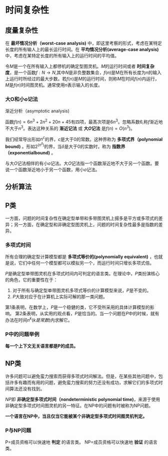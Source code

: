 # 时间复杂性

## 度量复杂性

在 **最坏情况分析（worst-case analysis)** 中，即这里考察的形式，考虑在某特定长度的所有输人上的最长运行时间。在 **平均情况分析(average-case analysis)** 中，考虑在某特定长度的所有输入上的运行时间的平均值。

令$M$是一个在所有输入上都停机的确定型图灵机。$M$的运行时间或者 **时间复杂度**，是一个函数$f:N→N$,其中$N$是非负整数集合，$f(n)$是M在所有长度为$n$的输入上运行时所经过的最大步数。若$f(n)$是$M$的运行时间，则称$M$在时间$f(n)$内运行，$M$是$f(n)$时间图灵机。通常使用$n$表示输入的长度。

### 大O和小o记法

渐近分析（asymptotic analysis)

函数$f(n)=6n^3+2n^2+20n+45$有四项，最髙次项是$6n^3$。忽略系数6,称$f$渐近地不大于$n^3$。表达这种关系的 **渐近记法** 或 **大$O$记法** 是$f(n)=O(n^3)$。

我们经常导出形如$n^c$的界，$c$是大于0的常数。这种界称为 **多项式界（polynomial bound)** 。形如$2^{(n^δ)}$的界，当$δ$是大于0的实数时，称为 **指数界（exponentialbound)** 。

与大$O$记法相伴的有小$o$记法。大$O$记法指一个函数渐近地不大于另一个函数。要说一个函数渐近地小于另一个函数，用小$o$记法。

## 分析算法

## P类

一方面，问题的时间复杂性在确定型单带和多带图灵机上揚多是平方或多项式的差异；另一方面，在确定型和非确定型图灵机上，问题的时间复杂性最多是指数的差异。

### 多项式时间

所有合理的确定型计算模型都是 **多项式等价的(polynomially equivalent)** ，也就是说，它们中任何一个模型都可以模拟另一个，而运行时间只增长多项式倍。

$P$是确定型单带图灵机在多项式时间内可判定的语言类。在理论中，$P$类扮演核心的角色，它的重要性在于：

1. 对于所有与确定型单带图灵机多项式等价的计算模型来说，$P$是不变的。
2. $P$大致对应于在计算机上实际可解的那一类问题。

第1条表明，在数学上，$P$是一个稳健的类，它不受所采用的具体计算模型的影响。
第2条表明，从实用的观点看，$P$是恰当的。当一个问题在$P$中的时候，就有办法在时间$n^k(k是常数)$内求解它。

### P中的问题举例

**每一个上下文无关语言都是P的成员。**

## NP类

许多问题可以避免蛮力搜索而获得多项式时间解法。但是，在某些其他问题中，包括许多有趣而有用的问题，避免蛮力搜索的努力还没有成功，求解它们的多项式时间算法还没有找到。

$NP$即 **非确定型多项式时间（nondeterministic polynomial time)**，来源于使用非确定型多项式时间图灵机的另一特征。在NP中的问题有时被称为NP问题。

**一个语言在NP中，当且仅当它能被某个非确定型多项式时间图灵机判定。**

### P与NP问题

P=成员资格可以快速地 **判定** 的语言类。
NP=成员资格可以快速地 **验证** 的语言类。

